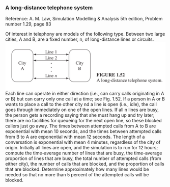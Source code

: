 
### A long-distance telephone system
Reference: A. M. Law, Simulation Modelling & Analysis 5th edition,
Problem number 1.29, page 83

Of interest in telephony are models of the following type. Between two large cities, A
and B, are a fixed number, n, of long-distance lines or circuits.
<img src="docs/two_cities.png" />
Each line can operate
in either direction (i.e., can carry calls originating in A or B) but can carry only one call at a time; see Fig. 1.52. If a person in A or B wants to place a call to the other city nd a line is open (i.e., idle), the call goes through immediately on one of the open lines. If all n lines are busy, the person gets a recording saying that she must hang up and try later; there are no facilities for queueing for the next open line, so these blocked callers just go away. The times between attempted calls from A to B are exponential with mean 10 seconds, and the times between attempted calls from B to A are exponential with mean 12 seconds. The length of a conversation is exponential with mean 4 minutes, regardless of the city of origin. Initially all lines are open, and the simulation is to run for 12 hours; compute the time-average number of lines that are busy, the time-average proportion of lines that are busy, the total number of attempted calls (from either city), the number of calls that are blocked, and the proportion of calls that are blocked. Determine approximately how many lines would be needed so that no more than 5 percent of the attempted calls will be blocked.

